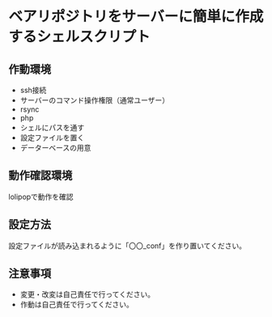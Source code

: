 # ベアリポジトリをサーバーに簡単に作成するシェルスクリプト

## 作動環境

* ssh接続
* サーバーのコマンド操作権限（通常ユーザー）
* rsync
* php
* シェルにパスを通す
* 設定ファイルを置く
* データーベースの用意

## 動作確認環境

lolipopで動作を確認

## 設定方法

設定ファイルが読み込まれるように「〇〇_conf」を作り置いてください。

## 注意事項

* 変更・改変は自己責任で行ってください。
* 作動は自己責任で行ってください。
